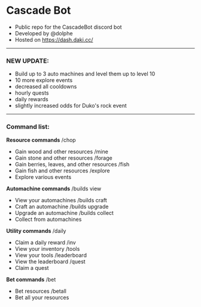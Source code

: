 # Cascade Bot
- Public repo for the CascadeBot discord bot
- Developed by @dolphe
- Hosted on https://dash.daki.cc/
  
---

### NEW UPDATE:
- Build up to 3 auto machines and level them up to level 10
- 10 more explore events
- decreased all cooldowns
- hourly quests
- daily rewards
- slightly increased odds for Duko's rock event

---

### Command list:
**Resource commands**
/chop
- Gain wood and other resources
/mine
- Gain stone and other resources
/forage
- Gain berries, leaves, and other resources
/fish
- Gain fish and other resources
/explore
- Explore various events

**Automachine commands**
/builds view
- View your automachines
/builds craft
- Craft an automachine
/builds upgrade
- Upgrade an automachine
/builds collect
- Collect from automachines

**Utility commands**
/daily
- Claim a daily reward
/inv
- View your inventory
/tools
- View your tools
/leaderboard
- View the leaderboard
/quest
- Claim a quest

**Bet commands**
/bet
- Bet resources
/betall
- Bet all your resources
